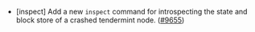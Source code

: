- [inspect] Add a new `inspect` command for introspecting
  the state and block store of a crashed tendermint node.
  ([#9655](https://github.com/tendermint/tendermint/issues/9655))